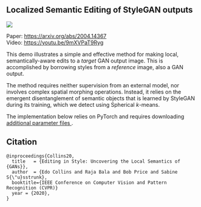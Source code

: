 
## Localized Semantic Editing of StyleGAN outputs

![ ](https://github.com/IVRL/GANLocalEditing/blob/master/teaser.gif)

Paper: https://arxiv.org/abs/2004.14367<br>
Video: https://youtu.be/9mXVPaT9Ryg<br>

This demo illustrates a simple and effective method for making local, semantically-aware edits to a *target* GAN output image. This is accomplished by borrowing styles from a *reference* image, also a GAN output.

The method requires neither supervision from an external model, nor involves complex spatial morphing operations. Instead, it relies on the emergent disentanglement of semantic objects that is learned by StyleGAN during its training, which we detect using Spherical *k*-means.

The implementation below relies on PyTorch and requires downloading [additional parameter files ](https://drive.google.com/open?id=1GYzEzOCaI8FUS6JHdt6g9UfNTmpO08Tt).
 

## Citation

```
@inproceedings{Collins20,
  title   = {Editing in Style: Uncovering the Local Semantics of {GANs}},
  author  = {Edo Collins and Raja Bala and Bob Price and Sabine S{\"u}sstrunk},
  booktitle={IEEE Conference on Computer Vision and Pattern Recognition (CVPR)}
  year = {2020},
}
```
